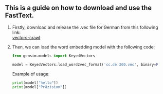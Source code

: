 <Strong style="text-align:center;">This is a guide on how to download and use the FastText.</strong>
---
1. Firstly, download and release the .vec file for German from this following link:<br>[vectors-crawl](https://dl.fbaipublicfiles.com/fasttext/vectors-crawl/cc.de.300.vec.gz)

2. Then, we can load the word embedding model with the following code:

    ```python
    from gensim.models import KeyedVectors

    model = KeyedVectors.load_word2vec_format('cc.de.300.vec', binary=False)
    ```

    Example of usage:

    ```python
    print(model["hello"])
    print(model["Präzision"])
    ```

